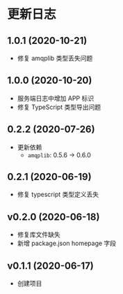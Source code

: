 # 更新日志

## 1.0.1 (2020-10-21)

- 修复 amqplib 类型丢失问题

## 1.0.0 (2020-10-20)

- 服务端日志中增加 APP 标识
- 修复 TypeScript 类型导出问题

## 0.2.2 (2020-07-26)

- 更新依赖
  - `amqplib`: 0.5.6 -> 0.6.0

## 0.2.1 (2020-06-19)

- 修复 typescript 类型定义丢失

## v0.2.0 (2020-06-18)

- 修复库文件缺失
- 新增 package.json homepage 字段

## v0.1.1 (2020-06-17)

- 创建项目
